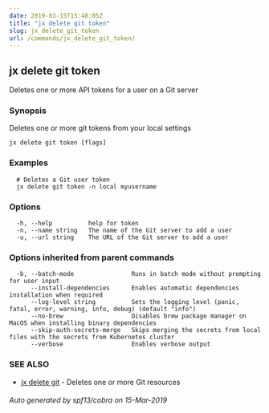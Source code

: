 ```yaml
---
date: 2019-03-15T15:48:05Z
title: "jx delete git token"
slug: jx_delete_git_token
url: /commands/jx_delete_git_token/
---
```

## jx delete git token

Deletes one or more API tokens for a user on a Git server

### Synopsis

Deletes one or more git tokens from your local settings

```
jx delete git token [flags]
```

### Examples

```
  # Deletes a Git user token
  jx delete git token -n local myusername
```

### Options

```
  -h, --help          help for token
  -n, --name string   The name of the Git server to add a user
  -u, --url string    The URL of the Git server to add a user
```

### Options inherited from parent commands

```
  -b, --batch-mode                Runs in batch mode without prompting for user input
      --install-dependencies      Enables automatic dependencies installation when required
      --log-level string          Sets the logging level (panic, fatal, error, warning, info, debug) (default "info")
      --no-brew                   Disables brew package manager on MacOS when installing binary dependencies
      --skip-auth-secrets-merge   Skips merging the secrets from local files with the secrets from Kubernetes cluster
      --verbose                   Enables verbose output
```

### SEE ALSO

* [jx delete git](/commands/jx_delete_git/)	 - Deletes one or more Git resources

###### Auto generated by spf13/cobra on 15-Mar-2019
